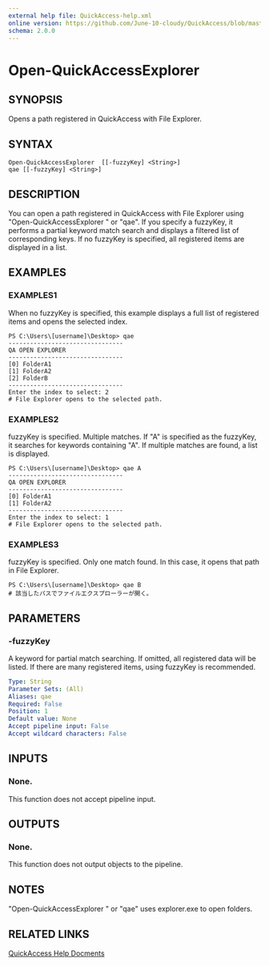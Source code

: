 ```yaml
---
external help file: QuickAccess-help.xml
online version: https://github.com/June-10-cloudy/QuickAccess/blob/master/help/en-US/QuickAccess-help.xml
schema: 2.0.0
---
```

# Open-QuickAccessExplorer 
## SYNOPSIS
Opens a path registered in QuickAccess with File Explorer.
## SYNTAX
```
Open-QuickAccessExplorer  [[-fuzzyKey] <String>]
qae [[-fuzzyKey] <String>]
```
## DESCRIPTION
You can open a path registered in QuickAccess with File Explorer using "Open-QuickAccessExplorer " or "qae".
If you specify a fuzzyKey, it performs a partial keyword match search and displays a filtered list of corresponding keys.
If no fuzzyKey is specified, all registered items are displayed in a list.
## EXAMPLES
### EXAMPLES1
When no fuzzyKey is specified, this example displays a full list of registered items and opens the selected index.
```
PS C:\Users\[username]\Desktop> qae
--------------------------------
QA OPEN EXPLORER
--------------------------------
[0] FolderA1
[1] FolderA2
[2] FolderB
--------------------------------
Enter the index to select: 2
# File Explorer opens to the selected path.
```
### EXAMPLES2 
fuzzyKey is specified. Multiple matches.
If "A" is specified as the fuzzyKey, it searches for keywords containing "A".
If multiple matches are found, a list is displayed.
```
PS C:\Users\[username]\Desktop> qae A
--------------------------------
QA OPEN EXPLORER
--------------------------------
[0] FolderA1
[1] FolderA2
--------------------------------
Enter the index to select: 1
# File Explorer opens to the selected path.
```
### EXAMPLES3
fuzzyKey is specified. Only one match found. In this case, it opens that path in File Explorer.
```
PS C:\Users\[username]\Desktop> qae B
# 該当したパスでファイルエクスプローラーが開く。
```
## PARAMETERS
### -fuzzyKey
A keyword for partial match searching.
If omitted, all registered data will be listed.
If there are many registered items, using fuzzyKey is recommended.
```yaml
Type: String
Parameter Sets: (All)
Aliases: qae
Required: False
Position: 1
Default value: None
Accept pipeline input: False
Accept wildcard characters: False
```
## INPUTS
### None. 
This function does not accept pipeline input.
## OUTPUTS
### None. 
This function does not output objects to the pipeline.
## NOTES
"Open-QuickAccessExplorer " or "qae" uses explorer.exe to open folders.
## RELATED LINKS
[QuickAccess Help Docments](https://github.com/June-10-cloudy/QuickAccess-Help)
